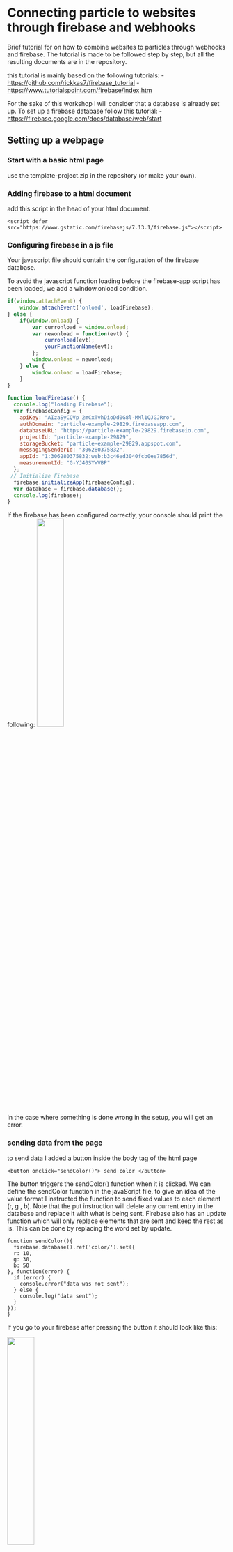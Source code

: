 # Connecting particle to websites through firebase and webhooks
Brief tutorial for on how to combine websites to particles through webhooks and firebase.
The tutorial is made to be followed step by step, but all the resulting documents are in the repository.

this tutorial is mainly based on the following tutorials:
-https://github.com/rickkas7/firebase_tutorial
-https://www.tutorialspoint.com/firebase/index.htm

For the sake of this workshop I will consider that a database is already set up.
To set up a firebase database follow this tutorial:
-https://firebase.google.com/docs/database/web/start

## Setting up a webpage

### Start with a basic html page
use the template-project.zip in the repository (or make your own).

### Adding firebase to a html document
add this script in the head of your html document.
```
<script defer src="https://www.gstatic.com/firebasejs/7.13.1/firebase.js"></script> 
```

### Configuring firebase in a js file
Your javascript file should contain the configuration of the firebase database.

To avoid the javascript function loading before the firebase-app script has been loaded, we add a window.onload condition.

``` javascript
if(window.attachEvent) {
    window.attachEvent('onload', loadFirebase);
} else {
    if(window.onload) {
        var curronload = window.onload;
        var newonload = function(evt) {
            curronload(evt);
            yourFunctionName(evt);
        };
        window.onload = newonload;
    } else {
        window.onload = loadFirebase;
    }
}

function loadFirebase() {
  console.log("loading Firebase");
  var firebaseConfig = {
    apiKey: "AIzaSyCQVp_2mCxTvhDioDd0G8l-MMl1QJGJRro",
    authDomain: "particle-example-29829.firebaseapp.com",
    databaseURL: "https://particle-example-29829.firebaseio.com",
    projectId: "particle-example-29829",
    storageBucket: "particle-example-29829.appspot.com",
    messagingSenderId: "306280375832",
    appId: "1:306280375832:web:b3c46ed3040fcb0ee7856d",
    measurementId: "G-YJ40SYWVBP"
  };
 // Initialize Firebase
  firebase.initializeApp(firebaseConfig);
  var database = firebase.database();
  console.log(firebase);
}
``` 
If the firebase has been configured correctly, your console should print the following:
<img src="https://github.com/apanin/particle-firebase-webhook-tutorial/blob/master/images/Screen%20Shot%202020-04-08%20at%203.17.16%20PM.png" width="35%" height="35%"> <br/>
In the case where something is done wrong in the setup, you will get an error.

### sending data from the page
to send data I added a button inside the body tag of the html page
```  
<button onclick="sendColor()"> send color </button>
``` 
The button triggers the sendColor() function when it is clicked. We can define the sendColor function in the javaScript file, to give an idea of the value format I instructed the function to send fixed values to each element (r, g , b). Note that the put instruction will delete any current entry in the database and replace it with what is being sent. Firebase also has an update function which will only replace elements that are sent and keep the rest as is. This can be done by replacing the word set by update.

```
function sendColor(){
  firebase.database().ref('color/').set({
  r: 10,
  g: 30,
  b: 50
}, function(error) {
  if (error) {
    console.error("data was not sent");
  } else {
    console.log("data sent");
  }
});
}

``` 

If you go to your firebase after pressing the button it should look like this:

<img src="https://github.com/apanin/particle-firebase-webhook-tutorial/blob/master/images/Screen%20Shot%202020-04-08%20at%203.30.28%20PM.png" width="35%" height="35%"> <br/>


### adding a color wheel
to make the function more interesting I decided to integrate a colorwheel which I added over the button
```
<input id="color-picker" type="color" id="skin-color" value="#ff0000">
```

To make the send function more interesting I replaced the sendColor() function by the following

``` javascript
function sendColor(){
  var color = document.getElementById("color-picker").value;
  color = hexToRgb(color);
  console.log(color);
  firebase.database().ref('color/').set(
  color
, function(error) {
  if (error) {
    console.error("data was not sent");
  } else {
    console.log("data sent");
  }
});
}

function hexToRgb(hex) {
  // Expand shorthand form (e.g. "03F") to full form (e.g. "0033FF")
  var shorthandRegex = /^#?([a-f\d])([a-f\d])([a-f\d])$/i;
  hex = hex.replace(shorthandRegex, function(m, r, g, b) {
    return r + r + g + g + b + b;
  });

  var result = /^#?([a-f\d]{2})([a-f\d]{2})([a-f\d]{2})$/i.exec(hex);
  return result ? {
    r: parseInt(result[1], 16),
    g: parseInt(result[2], 16),
    b: parseInt(result[3], 16)
  } : null;
}
```
I used the hex to rgb conversion function found [here](https://stackoverflow.com/questions/5623838/rgb-to-hex-and-hex-to-rgb). Note that I changed the data format to a single variable and took out the curly brackets because the hexToRgb() function already formats the data appropriately. You can confirm this by looking at the the printed variable in your javascript console.

<img src="https://github.com/apanin/particle-firebase-webhook-tutorial/blob/master/images/Screen%20Shot%202020-04-08%20at%203.33.55%20PM.png" width="35%" height="35%"> <br/>

## Setting the particle

### making a get webhook
The first thing you need to do to set up your particle is create a webhook. Write the following json file and save it.
This is a get request because we are retrieving data from the database and sending it to the particle.
```
{
    "event": "getColor",
    "url": "https://particle-example-29829.firebaseio.com/color.json",
    "requestType": "GET",
    "query": {
    	"auth":"qjDhMye4hDtgY3z4b0lTLq35buOFuPkZPKlss35J"
    },
    "mydevices": true,
    "noDefaults": true
}
```
The url of the database can be found here
<img src="https://github.com/apanin/particle-firebase-webhook-tutorial/blob/master/images/Screen%20Shot%202020-04-08%20at%204.02.33%20PM.png" width="35%" height="35%"> <br/>

<img src="https://github.com/apanin/particle-firebase-webhook-tutorial/blob/master/images/Screen%20Shot%202020-04-08%20at%203.58.27%20PM.png" width="35%" height="35%"> <br/>

### publishing the webhook
Webhooks can be made manually through particle's web ide, but you can also make them through your terminal, which is handy when you are working with more complex data sets/post requests rather than get.
You can publish the webhook by running the following command line in your terminal(mac), make sure to be in the repository of the json file on your terminal.

```particle webhook create getColor.json```

Your terminal should respond with something of the sort
<img src="https://github.com/apanin/particle-firebase-webhook-tutorial/blob/master/images/Screen%20Shot%202020-04-08%20at%2012.05.14%20AM.png" width="35%" height="35%"> <br/>


### wiring the particle
in this particular example I am using two items from the keyes studio sensor kit, first the [digital push button] (https://wiki.keyestudio.com/Ks0029_keyestudio_Digital_Push_Button) and the [RGB led module](https://wiki.keyestudio.com/Ks0032_keyestudio_RGB_LED_Module)

here are example codes for each [link](https://github.com/apanin/ParticleKeyeStudio37sensorKitExamples/blob/master/s11_Push_Button.ino)[link](https://github.com/apanin/ParticleKeyeStudio37sensorKitExamples/blob/master/s4_RGB_LED_module.ino)

follow the schematic for hookup

<img src="https://github.com/apanin/particle-firebase-webhook-tutorial/blob/master/images/hookup.png" width="35%" height="35%"> <br/>

## coding the particle
Now that we have the webhook and the particle set up, we can use code.
For this tutorial I will be using the [web ide](https://build.particle.io/)
Create a new app and include the SparkJson library in the folder
paste the following code

```
#include <SparkJson.h>

#include "Particle.h"


// Forward declarations
void getDataHandler(const char *topic, const char *data);

const char *EVENT_NAME = "getColor";
// String data = String(10);


#define rPin D1
#define gPin D2
#define bPin D0
#define buttonPin D3
int r = 0;
int g = 0;
int b = 0;

void setup() {
	Serial.begin(9600);
	pinMode(rPin, OUTPUT);
	pinMode(gPin, OUTPUT);
	pinMode(bPin, OUTPUT);
	Particle.subscribe("hook-response/getColor", getDataHandler, MY_DEVICES);
}

void loop() {
    if (digitalRead(buttonPin) == LOW){
        Serial.println("button pushed");
        analogWrite(gPin, 255);
        analogWrite(rPin, 255);
        analogWrite(bPin, 255);
		Particle.publish(EVENT_NAME, "", PRIVATE);
		delay(1000);
	}
	
      analogWrite(rPin, 255-r);
      analogWrite(gPin, 255-g);
      analogWrite(bPin, 255-b);
      delay(1000);
}

void getDataHandler(const char *topic, const char *data) {
	// This isn't particularly efficient; there are too many copies of the data floating
	// around here, but the data is not very large and it's not kept around long so it
	// should be fine.
	Serial.println("handle");
	StaticJsonBuffer<256> jsonBuffer;
	char *mutableCopy = strdup(data);
	JsonObject& root = jsonBuffer.parseObject(mutableCopy);
	free(mutableCopy);

	Serial.printlnf("data: %s", data);
	r = root["r"];
	g = root["g"];
	b = root["b"];
	Serial.println(r);
	Serial.println(g);
	Serial.println(b);
}
```

Note: the event name is the name of your webhook.
Particle.subscribe() sets up which functions will be called when the event is published, where it goes and with which devices it can be done.

Note: In this case the data we are sending from the html page is an int, but normally the data is in string format, in which case we would have had to define the colors as the following ```r = atoi(root["r"])```.

Note: I need to substract the color channels from 255 to get the desired color, this is due to the way the led module works, if I were using neopixels, I write the values directly as they are given from the webhook.

## posting data from the particle
In this case, I am using google maps api, but you can send any type of data to the database as long as it is in a valid format.

### adding google maps api
Add the google maps integration to your particle account if it is not already done.
Add the google maps library to your project. You can then add a google maps locator to the particle app.
```GoogleMapsDeviceLocator locator;```

## creating a put webhook
Similarly to the get webhook, we will create a put type webhook.
You can create the following postPosition.json file
```
{
	"event": "postPosition",
	"url": "https://particle-example-29829.firebaseio.com/position.json",
	"requestType": "PUT",
	"query": {
		"auth":"JqYOBWnvqW3GXZ2wKKgcXXONSpHvK3LyoR6vS89r"
	},
	"json": {
		"lat": "{{lat}}",
		"lng": "{{lng}}",
		"acc": "{{acc}}",
		"ts": "{{PARTICLE_PUBLISHED_AT}}"
	},
	"mydevices": true,
	"noDefaults": true
}
```
After which like the first time you will create a webhook through the terminal with the following command
```particle webhook create postPosition.json```

You can test the webhook through the following command on the terminal (I used random sample data)
```particle publish postPosition "{\"lat\":100,\"lng\":12.32,\"acc\":0.05}"```
It should look like this
<img src="https://github.com/apanin/particle-firebase-webhook-tutorial/blob/master/images/Screen%20Shot%202020-04-08%20at%201.38.20%20AM.png" width="35%" height="35%"> <br/>

In this case I used a put request rather than a post because I am logging the particles current location and do not wish to keep previous data, if I wanted to keep track of the entries I would use a POST request instead.

### Adding the put request to your particle code
Now that the webhook is setup we will make the particle publish the data to the firebase.
google maps function locationCallback() lets you use the location data (lat, lng), which we will use to post the data to the server.
```
// This #include statement was automatically added by the Particle IDE.
#include <google-maps-device-locator.h>

#include <SparkJson.h>

#include "Particle.h"

// Test Program #3 for Firebase Integration
// Reads data from the database and prints it to the debug serial port


// Forward declarations
void getDataHandler(const char *topic, const char *data);
const char *GET = "getColor";
const char *POST = "postPosition";
String deviceName;

GoogleMapsDeviceLocator locator;

#define rPin D1
#define gPin D2
#define bPin D0
#define buttonPin D3
int r = 0;
int g = 0;
int b = 0;

void setup() {
	Serial.begin(9600);
	pinMode(rPin, OUTPUT);
	pinMode(gPin, OUTPUT);
	pinMode(bPin, OUTPUT);
	//get location every 2000 seconds
	locator.withLocateOnce().withSubscribe(locationCallback);
}

void loop() {
    locator.loop();
    if (digitalRead(buttonPin) == LOW){
        Serial.println("button pushed");
        analogWrite(gPin, 255);
        analogWrite(rPin, 255);
        analogWrite(bPin, 255);
        Particle.subscribe("hook-response/getColor", getDataHandler, MY_DEVICES);
		Particle.publish(GET, "", PRIVATE);
		delay(1000);
		locator.publishLocation();
		delay(1000);
	}
	
      analogWrite(rPin, 255-r);
      analogWrite(gPin, 255-g);
      analogWrite(bPin, 255-b);
      delay(1000);
}

void getDataHandler(const char *topic, const char *data) {
	// This isn't particularly efficient; there are too many copies of the data floating
	// around here, but the data is not very large and it's not kept around long so it
	// should be fine.
	Serial.println("handle");
	StaticJsonBuffer<256> jsonBuffer;
	char *mutableCopy = strdup(data);
	JsonObject& root = jsonBuffer.parseObject(mutableCopy);
	free(mutableCopy);

	Serial.printlnf("data: %s", data);
	r = root["r"];
	g = root["g"];
	b = root["b"];
	Serial.println(r);
	Serial.println(g);
	Serial.println(b);
}

void locationCallback(float lat, float lon, float accuracy) {
    Serial.println("posting users postion");
    Serial.print('lat: ');
    Serial.println(lat);
    Serial.print('lng: ');
    Serial.println(lon);
    Particle.subscribe("spark/", deviceNameHandler);
    Particle.publish("spark/device/name");
    Serial.println("updating location");
	char buf[256];
	snprintf(buf, sizeof(buf), "{\"lat\":%.6f,\"lng\":%.6f,\"acc\":\"%.6f\"}", lat, lon, accuracy);
	Serial.printlnf("publishing %s", buf);
	Particle.publish(POST, buf, PRIVATE);
}

void deviceNameHandler(const char *topic, const char *data) {
	deviceName = data;
} 
```
## Retrieving data from the web
Now that we have the particle posting data to the server, we will retrieve this data from the browser.
Also note that an extra variable is given, which is the time stamp, this says when the data was posted from the particle.

### Updating html
I updated the body of the html page started earlier by the following:
```
  <body>
	<h1> Firebase trial page </h1>
        <h2> Send a color </h2>
        <input id="color-picker" type="color" id="skin-color" value="#ff0000">
        <button onclick="sendColor()"> send color </button>
        <h2> Where is the particle? </h2>
        <p id="particle-location"></p>
        <button onclick="getLocation()"> get Location </button>
  </body>
```

### getting data
the added button triggers the function getLocation, we will use this to get data and update the pages content consequently.
```
function getLocation(){
  console.log("get location");
  ref.on("value", function(snapshot) {
   console.log(snapshot.val());
  }, function (error) {
   console.log("Error: " + error.code);
 });
}
```
When written as such, you can see that firebase is sending you a json file. Now since we are targetting location values we can do such like this:

```
var ref;

if(window.attachEvent) {
    window.attachEvent('onload', loadFirebase);
} else {
    if(window.onload) {
        var curronload = window.onload;
        var newonload = function(evt) {
            curronload(evt);
            yourFunctionName(evt);
        };
        window.onload = newonload;
    } else {
        window.onload = loadFirebase;
    }
}

function loadFirebase() {
  console.log("loading Firebase");
  var firebaseConfig = {
    apiKey: "AIzaSyCQVp_2mCxTvhDioDd0G8l-MMl1QJGJRro",
    authDomain: "particle-example-29829.firebaseapp.com",
    databaseURL: "https://particle-example-29829.firebaseio.com",
    projectId: "particle-example-29829",
    storageBucket: "particle-example-29829.appspot.com",
    messagingSenderId: "306280375832",
    appId: "1:306280375832:web:b3c46ed3040fcb0ee7856d",
    measurementId: "G-YJ40SYWVBP"
  };
 // Initialize Firebase
  firebase.initializeApp(firebaseConfig);
  var database = firebase.database();
  ref = firebase.database().ref();
  console.log(firebase);
}

function sendColor(){
  var color = document.getElementById("color-picker").value;
  color = hexToRgb(color);
  console.log(color);
  firebase.database().ref('color/').set(
  color
, function(error) {
  if (error) {
    console.error("data was not sent");
  } else {
    console.log("data sent");
  }
});
}

function getPosition(){
  console.log("get position");
  var positionRef = firebase.database().ref("position/");
  positionRef.on("value", function(snapshot) {
   console.log(snapshot.val());
   var data = snapshot.val();
   console.log("ts: " + data.ts);
   console.log("lat: " + data.lat);
   console.log("lng: " + data.lng);
   console.log("acc: " + data.acc);

   document.getElementById("particle-location-title").innerHTML = "Particle was last seen";
   document.getElementById("particle-location").innerHTML += "<p>" + data.ts + "</p> <p> lat: "+ data.lat + "</p> <p> lng: " + data.lng + "</p> <p> +/-: " + data.acc + "</p>";
  }, function (error) {
   console.log("Error: " + error.code);
 });
}


// function found on stack overflow
// src : https://stackoverflow.com/questions/5623838/rgb-to-hex-and-hex-to-rgb
function hexToRgb(hex) {
  // Expand shorthand form (e.g. "03F") to full form (e.g. "0033FF")
  var shorthandRegex = /^#?([a-f\d])([a-f\d])([a-f\d])$/i;
  hex = hex.replace(shorthandRegex, function(m, r, g, b) {
    return r + r + g + g + b + b;
  });

  var result = /^#?([a-f\d]{2})([a-f\d]{2})([a-f\d]{2})$/i.exec(hex);
  return result ? {
    r: parseInt(result[1], 16),
    g: parseInt(result[2], 16),
    b: parseInt(result[3], 16)
  } : null;
}

```

And there you have it, a website and a particle connected through firebase. ( Watch the video to see what it looks like)
